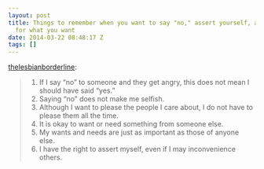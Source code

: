```yaml
---
layout: post
title: Things to remember when you want to say "no," assert yourself, and ask
  for what you want
date: 2014-03-22 08:48:17 Z
tags: []
---
```

[thelesbianborderline](http://thelesbianborderline.tumblr.com/post/61846727995/things-to-remember-when-you-want-to-say-no-assert):

> 1.  If I say “no” to someone and they get angry, this does not mean I should have said “yes.”
> 2.  Saying “no” does not make me selfish.
> 3.  Although I want to please the people I care about, I do not have to please them all the time.
> 4.  It is okay to want or need something from someone else. 
> 5.  My wants and needs are just as important as those of anyone else.
> 6.  I have the right to assert myself, even if I may inconvenience others.

